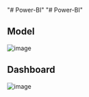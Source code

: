 "# Power-BI" 
"# Power-BI" 

## Model
![image](https://user-images.githubusercontent.com/106653594/183276915-ee4fd211-17c2-4f96-9ee4-916ec43bdc6a.png)

## Dashboard
![image](https://user-images.githubusercontent.com/106653594/183276947-64a7185f-ee35-4d3a-b91f-81a1338e2b57.png)
